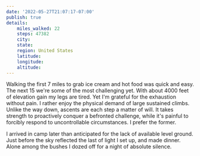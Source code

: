 ```yaml
---
date: '2022-05-27T21:07:17-07:00'
publish: true
details:
    miles_walked: 22
    steps: 47382
    city:
    state:
    region: United States
    latitude:
    longitude:
    altitude:
---
```

Walking the first 7 miles to grab ice cream and hot food was quick and easy. The next 15 we're some of the most challenging yet. With about 4000 feet of elevation gain my legs are tired. Yet I'm grateful for the exhaustion without pain. I rather enjoy the physical demand of large sustained climbs. Unlike the way down, ascents are each step a matter of will. It takes strength to proactively conquer a befronted challenge, while it's painful to forcibly respond to uncontrollable circumstances. I prefer the former. 

I arrived in camp later than anticipated for the lack of available level ground. Just before the sky reflected the last of light I set up, and made dinner. Alone among the bushes I dozed off for a night of absolute silence.